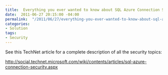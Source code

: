 ```yaml
---
title:  Everything you ever wanted to know about SQL Azure Connection Security
date:  2011-06-27 20:15:00 -04:00
permalink:  "/2011/06/27/everything-you-ever-wanted-to-know-about-sql-azure-connection-security/"
categories:
- Solution
tags:
- Security
---
```

<p>See this TechNet article for a complete description of all the security topics:</p>  <p><a title="http://social.technet.microsoft.com/wiki/contents/articles/sql-azure-connection-security.aspx" href="http://social.technet.microsoft.com/wiki/contents/articles/sql-azure-connection-security.aspx">http://social.technet.microsoft.com/wiki/contents/articles/sql-azure-connection-security.aspx</a></p>